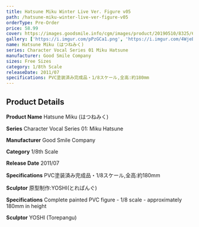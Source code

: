 ```yaml
---
title: Hatsune Miku Winter Live Ver. Figure v05
path: /hatsune-miku-winter-live-ver-figure-v05
orderType: Pre-Order
price: 58.99
cover: https://images.goodsmile.info/cgm/images/product/20190510/8325/60086/large/e0bb8cfc7fc57b9b2fe0d78288820241.jpg
gallery: ['https://i.imgur.com/pPzGCa1.png', 'https://i.imgur.com/4WjeBjC.png', 'https://i.imgur.com/6AnvDWY.png', 'https://i.imgur.com/pPzGCa1.png', 'https://i.imgur.com/4WjeBjC.png', 'https://i.imgur.com/6AnvDWY.png', 'https://i.imgur.com/pPzGCa1.png', 'https://i.imgur.com/4WjeBjC.png', 'https://i.imgur.com/6AnvDWY.png']
name: Hatsune Miku (はつねみく)
series: Character Vocal Series 01 Miku Hatsune
manufacturer: Good Smile Company
sizes: Free Sizes
category: 1/8th Scale
releaseDate: 2011/07
specifications: PVC塗装済み完成品・1/8スケール,全高:約180mm
---
```


## Product Details

**Product Name**
Hatsune Miku (はつねみく)

**Series**
Character Vocal Series 01: Miku Hatsune

**Manufacturer**
Good Smile Company

**Category**
1/8th Scale

**Release Date**
2011/07

**Specifications**
PVC塗装済み完成品・1/8スケール,全高:約180mm

**Sculptor**
原型制作:YOSHI(とれぱんぐ)

**Specifications**
Complete painted PVC figure - 1/8 scale - approximately 180mm in height

**Sculptor**
YOSHI (Torepangu)

